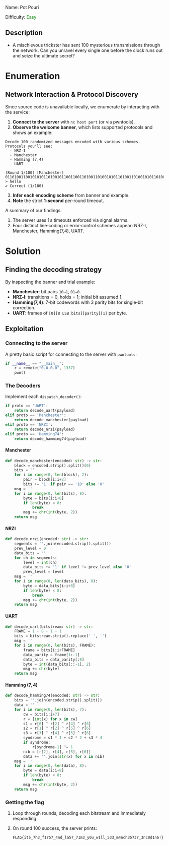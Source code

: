 Name: Pot Pouri

Difficulty: <font color=green>Easy</font>

## Description

* A mischievous trickster has sent 100 mysterious transmissions through the network. Can you unravel every single one before the clock runs out and seize the ultimate secret?

# Enumeration

## Network Interaction & Protocol Discovery

Since source code is unavailable locally, we enumerate by interacting with the service:

1. **Connect to the server** with `nc host port` (or via pwntools).
2. **Observe the welcome banner**, which lists supported protocols and shows an example:

```
Decode 100 randomized messages encoded with various schemes.
Protocols you'll see:
  - NRZ-I
  - Manchester
  - Hamming (7,4)
  - UART

[Round 1/100] [Manchester] 01101001100101010110100101100110011010011010010101101001101001010110100110101010
> hello
✔ Correct (1/100)
```

3. **Infer each encoding scheme** from banner and example.
4. **Note** the strict **1‑second** per-round timeout.

A summary of our findings:

1. The server uses 1 s timeouts enforced via signal alarms.
2. Four distinct line‑coding or error‑control schemes appear: NRZ‑I, Manchester, Hamming(7,4), UART.

# Solution

## Finding the decoding strategy

By inspecting the banner and trial example:

* **Manchester**: bit pairs `10→1`, `01→0`.
* **NRZ‑I**: transitions = 0, holds = 1; initial bit assumed 1.
* **Hamming(7,4)**: 7-bit codewords with 3 parity bits for single‑bit correction.
* **UART**: frames of `[0][8 LSB bits][parity][1]` per byte.

## Exploitation

### Connecting to the server

A pretty basic script for connecting to the server with `pwntools`:

```python
if __name__ == "__main__":
    r = remote("0.0.0.0", 1337)
    pwn()
```

### The Decoders

Implement each `dispatch_decoder()`:

```python
if proto == 'UART':
    return decode_uart(payload)
elif proto == 'Manchester':
    return decode_manchester(payload)
elif proto == 'NRZI':
    return decode_nrzi(payload)
elif proto == 'Hamming74':
    return decode_hamming74(payload)
```

#### Manchester

```python
def decode_manchester(encoded: str) -> str:
    block = encoded.strip().split()[0]
    bits = ''
    for i in range(0, len(block), 2):
        pair = block[i:i+2]
        bits += '1' if pair == '10' else '0'
    msg = ''
    for i in range(0, len(bits), 8):
        byte = bits[i:i+8]
        if len(byte) < 8:
            break
        msg += chr(int(byte, 2))
    return msg
```

#### NRZI

```python
def decode_nrzi(encoded: str) -> str:
    segments = ''.join(encoded.strip().split())
    prev_level = 0
    data_bits = ''
    for ch in segments:
        level = int(ch)
        data_bits += '1' if level != prev_level else '0'
        prev_level = level
    msg = ''
    for i in range(0, len(data_bits), 8):
        byte = data_bits[i:i+8]
        if len(byte) < 8:
            break
        msg += chr(int(byte, 2))
    return msg

```

#### UART

```python
def decode_uart(bitstream: str) -> str:
    FRAME = 1 + 8 + 1 + 1
    bits = bitstream.strip().replace(' ', '')
    msg = ''
    for i in range(0, len(bits), FRAME):
        frame = bits[i:i+FRAME]
        data_parity = frame[1:-1]
        data_bits = data_parity[:8]
        byte = int(data_bits[::-1], 2)
        msg += chr(byte)
    return msg
```

#### Hamming (7, 4)

```python
def decode_hamming74(encoded: str) -> str:
    bits = ''.join(encoded.strip().split())
    data = ''
    for i in range(0, len(bits), 7):
        cw = bits[i:i+7]
        r = [int(x) for x in cw]
        s1 = r[0] ^ r[2] ^ r[4] ^ r[6]
        s2 = r[1] ^ r[2] ^ r[5] ^ r[6]
        s3 = r[3] ^ r[4] ^ r[5] ^ r[6]
        syndrome = s1 * 1 + s2 * 2 + s3 * 4
        if syndrome:
            r[syndrome-1] ^= 1
        nib = [r[2], r[4], r[5], r[6]]
        data += ''.join(str(x) for x in nib)
    msg = ''
    for i in range(0, len(data), 8):
        byte = data[i:i+8]
        if len(byte) < 8:
            break
        msg += chr(int(byte, 2))
    return msg
```

### Getting the flag

1. Loop through rounds, decoding each bitstream and immediately responding.
2. On round 100 success, the server prints:

   ```
   FLAG{it5_7h3_f1r57_4nd_la57_71m3_y0u_w1ll_533_m4nch3573r_3nc0d1n6!}
   ```


